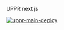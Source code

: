 UPPR next js

[![uppr-main-deploy](https://github.com/dimuch/uppr/actions/workflows/main.yml/badge.svg?event=push)](https://github.com/dimuch/uppr/actions/workflows/main.yml)
